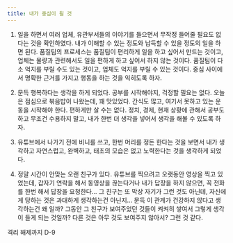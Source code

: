 ```yaml
---
title: 내가 중심이 될 것
---
```


1. 일을 하면서 여러 업체, 유관부서들의 이야기를 들으면서 무작정 들어줄 필요도 없다는 것을 확인하였다. 내가 이해할 수 있는 정도와 납득할 수 있을 정도의 일을 하면 된다. 품질팀의 프로세스는 품질팀이 편리하게 일을 하고 싶어서 만드는 것이고, 업체는 물량과 관련해서도 일을 편하게 하고 싶어서 하지 않는 것이다. 품질팀이 다소 억지를 부릴 수도 있는 것이고, 업체도 억지를 부릴 수 있는 것이다. 중심 사이에서 명확한 근거를 가지고 행동을 하는 것을 익히도록 하자. 

2. 문득 행복하다는 생각을 하게 되었다. 공부를 시작해야지, 걱정할 필요는 없다. 오늘은 점심으로 볶음밥이 나왔는데, 꽤 맛있었다. 간식도 많고, 여기서 못하고 있는 운동을 시작해야 한다. 편하게만 살 수는 없다. 정치, 경제, 현재 상황에 관해서 공부도 하고 무조건 수용하지 말고, 내가 한번 더 생각을 넣어서 생각을 해볼 수 있도록 하자.

3. 유튜브에서 나가기 전에 비니를 쓰고, 한번 머리를 정돈 한다는 것을 보면서 내가 생각하고 자연스럽고, 완벽하고, 태초의 모습은 없고 노력한다는 것을 생각하게 되었다. 

4. 정말 시간이 안맞는 오랜 친구가 있다. 유튜브를 찍으려고 오랫동안 영상을 찍고 있었는데, 갑자기 연락을 해서 동영상을 끊는다거나 내가 답장을 하지 않으면, 꼭 전화를 한번 해서 답장을 요청한다... 그 친구는 또 막상 자기가 그런 것도 아닌데, 자신에게 당하는 것은 과대하게 생각하는건 아닌지... 문득 이 관계가 건강하지 않다고 생각하는건 왜 일까? 그동안 그 친구가 보여주었던 것들이 켜켜히 쌓여서 그렇게 생각이 들게 되는 것일까? 다른 것은 아무 것도 보여주지 않아서? 그런 것 같다.

격리 해제까지 D-9
